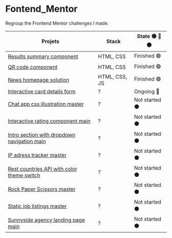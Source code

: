 # Fontend_Mentor

 Regroup the Frontend Mentor challenges I made.

| **Projets**| Stack | State 🟢 🔵 ⚫️ |
|---------------------------------------|-------------------------|-------------------------|
| [Results summary component](https://github.com/Joeybervin/Fontend_Mentor/tree/main/results-summary-component-main/results-summary-component-main) | HTML, CSS | Finished 🟢 |
| [QR code component](https://github.com/Joeybervin/Fontend_Mentor/tree/main/qr-code-component-main) | HTML, CSS | Finished 🟢 |
| [News homepage solution](https://github.com/Joeybervin/Fontend_Mentor/tree/main/news-homepage-main) | HTML, CSS, JS | Finished 🟢 |
| [Interactive card details form](https://github.com/Joeybervin/Fontend_Mentor/blob/main/interactive-card-details-form-main) | ? | Ongoing 🔵 |
| [Chat app css illustration master](https://github.com/Joeybervin/Fontend_Mentor/blob/main/chat-app-css-illustration-master) |  ? |  Not started ⚫️ |
| [Interactive rating component main](https://github.com/Joeybervin/Fontend_Mentor/blob/main/interactive-rating-component-main) |  ? |  Not started ⚫️ |
| [Intro section with dropdown navigation main](https://github.com/Joeybervin/Fontend_Mentor/blob/main/intro-section-with-dropdown-navigation-main) |  ? |  Not started ⚫️ |
| [IP adress tracker master](https://github.com/Joeybervin/Fontend_Mentor/blob/main/ip-address-tracker-master) |  ? |  Not started ⚫️ |
| [Rest countries API with color theme switch](https://github.com/Joeybervin/Fontend_Mentor/blob/main/rest-countries-api-with-color-theme-switcher-master) |  ? |  Not started ⚫️ |
| [Rock Paper Scissors master](https://github.com/Joeybervin/Fontend_Mentor/blob/main/rock-paper-scissors-master) |  ? |  Not started ⚫️ |
| [Static job listings master](https://github.com/Joeybervin/Fontend_Mentor/blob/main/static-job-listings-master) |  ? |  Not started ⚫️ |
| [Sunnyside agency landing page main](https://github.com/Joeybervin/Fontend_Mentor/blob/main/sunnyside-agency-landing-page-main) |  ? |  Not started ⚫️ |
